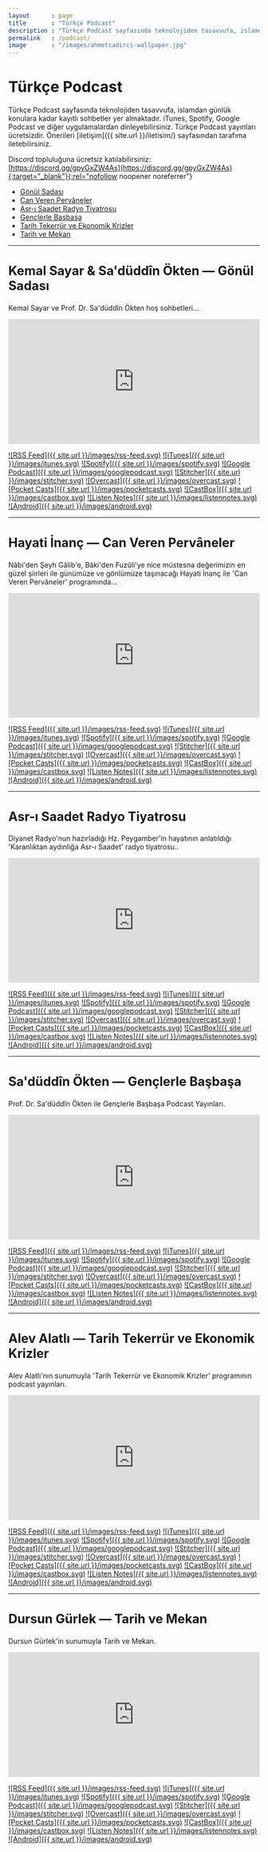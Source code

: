 ```yaml
---
layout   	: page
title    	: "Türkçe Podcast"
description	: "Türkçe Podcast sayfasında teknolojiden tasavvufa, islamdan günlük konulara kadar kayıtlı sohbetler yer almaktadır."
permalink	: /podcast/
image    	: "/images/ahmetcadirci-wallpaper.jpg"
---
```


<h1 style="font-size: 30px">Türkçe Podcast</h1>

Türkçe Podcast sayfasında teknolojiden tasavvufa, islamdan günlük konulara kadar kayıtlı sohbetler yer almaktadır. iTunes, Spotify, Google Podcast ve diğer uygulamalardan dinleyebilirsiniz. Türkçe Podcast yayınları ücretsizdir. Önerileri [iletişim]({{ site.url }}/iletisim/) sayfasından tarafıma iletebilirsiniz. 

Discord topluluğuna ücretsiz katılabilirsiniz: [https://discord.gg/gpyGxZW4As](https://discord.gg/gpyGxZW4As){:target="_blank"}{:rel="nofollow noopener noreferrer"}

* [Gönül Sadası](#gonul-sadasi)
* [Can Veren Pervâneler](#can-veren-pervaneler)
* [Asr-ı Saadet Radyo Tiyatrosu](#asri-saadet-radyo-tiyatrosu)
* [Gençlerle Başbaşa](#genclerle-basbasa)
* [Tarih Tekerrür ve Ekonomik Krizler](#tarih-tekerrur-ve-ekonomik-krizler)
* [Tarih ve Mekan](#tarih-ve-mekan)

---

<h2 style="font-size: 25px" id="gonul-sadasi">Kemal Sayar & Sa'düddîn Ökten — Gönül Sadası</h2>

Kemal Sayar ve Prof. Dr. Sa'düddîn Ökten hoş sohbetleri...

<iframe loading="lazy" allow="encrypted-media" allowtransparency="true" frameborder="0" height="250" src="https://open.spotify.com/embed-podcast/show/1QvUyU8mkAOqMuzhVjrhdD" width="100%"></iframe>

[![RSS Feed]({{ site.url }}/images/rss-feed.svg)](https://ahmetcadirci.com.tr/podcast/gonul-sadasi.xml)
[![iTunes]({{ site.url }}/images/itunes.svg)](https://apple.co/2FLkB7g)
[![Spotify]({{ site.url }}/images/spotify.svg)](https://spoti.fi/2U7SsQL)
[![Google Podcast]({{ site.url }}/images/googlepodcast.svg)](https://bit.ly/2SxmDRQ)
[![Stitcher]({{ site.url }}/images/stitcher.svg)](https://bit.ly/2yrDesJ)
[![Overcast]({{ site.url }}/images/overcast.svg)](https://bit.ly/2Ybkqx5)
[![Pocket Casts]({{ site.url }}/images/pocketcasts.svg)](https://bit.ly/2JWYBZt)
[![CastBox]({{ site.url }}/images/castbox.svg)](https://bit.ly/2YkVhej)
[![Listen Notes]({{ site.url }}/images/listennotes.svg)](https://bit.ly/2Yu4tRY)
[![Android]({{ site.url }}/images/android.svg)](https://www.subscribeonandroid.com/ahmetcadirci.com.tr/podcast/gonul-sadasi.xml)

---

<h2 style="font-size: 25px" id="can-veren-pervaneler">Hayati İnanç — Can Veren Pervâneler</h2>

Nâbi'den Şeyh Gâlib'e, Bâki'den Fuzûli'ye nice müstesna değerimizin en güzel şiirleri ile günümüze ve gönlümüze taşınacağı Hayati İnanç ile 'Can Veren Pervâneler' programında...

<iframe loading="lazy" allow="encrypted-media" allowtransparency="true" frameborder="0" height="250" src="https://open.spotify.com/embed-podcast/show/3Tkx12h6lJr9GyeUdKaKtE" width="100%"></iframe>

[![RSS Feed]({{ site.url }}/images/rss-feed.svg)](https://ahmetcadirci.com.tr/podcast/can-veren-pervaneler.xml)
[![iTunes]({{ site.url }}/images/itunes.svg)](https://apple.co/2CS9nMr)
[![Spotify]({{ site.url }}/images/spotify.svg)](https://spoti.fi/2JT3JzG)
[![Google Podcast]({{ site.url }}/images/googlepodcast.svg)](https://bit.ly/35WMCFc)
[![Stitcher]({{ site.url }}/images/stitcher.svg)](https://bit.ly/32VuclC)
[![Overcast]({{ site.url }}/images/overcast.svg)](https://bit.ly/2SJiKFa)
[![Pocket Casts]({{ site.url }}/images/pocketcasts.svg)](https://bit.ly/2Mi2f1l)
[![CastBox]({{ site.url }}/images/castbox.svg)](https://bit.ly/2LIVKVZ)
[![Listen Notes]({{ site.url }}/images/listennotes.svg)](https://bit.ly/312jkRk)
[![Android]({{ site.url }}/images/android.svg)](https://www.subscribeonandroid.com/ahmetcadirci.com.tr/podcast/can-veren-pervaneler.xml)

---

<h2 style="font-size: 25px" id="asri-saadet-radyo-tiyatrosu">Asr-ı Saadet Radyo Tiyatrosu</h2>

Diyanet Radyo'nun hazırladığı Hz. Peygamber'in hayatının anlatıldığı 'Karanlıktan aydınlığa Asr-ı Saadet' radyo tiyatrosu..

<iframe loading="lazy" allow="encrypted-media" allowtransparency="true" frameborder="0" height="250" src="https://open.spotify.com/embed-podcast/show/63SdFXc07p95KsP9D0Ur3f" width="100%"></iframe>

[![RSS Feed]({{ site.url }}/images/rss-feed.svg)](https://ahmetcadirci.com.tr/podcast/asri-saadet-radyo-tiyatrosu.xml)
[![iTunes]({{ site.url }}/images/itunes.svg)](https://apple.co/3htCcT3)
[![Spotify]({{ site.url }}/images/spotify.svg)](https://spoti.fi/3wjrdAS)
[![Google Podcast]({{ site.url }}/images/googlepodcast.svg)]()
[![Stitcher]({{ site.url }}/images/stitcher.svg)](https://bit.ly/3qKmMOl)
[![Overcast]({{ site.url }}/images/overcast.svg)](https://bit.ly/3hbr4ez)
[![Pocket Casts]({{ site.url }}/images/pocketcasts.svg)]()
[![CastBox]({{ site.url }}/images/castbox.svg)]()
[![Listen Notes]({{ site.url }}/images/listennotes.svg)]()
[![Android]({{ site.url }}/images/android.svg)](https://www.subscribeonandroid.com/ahmetcadirci.com.tr/podcast/asri-saadet-radyo-tiyatrosu.xml)

---

<h2 style="font-size: 25px" id="genclerle-basbasa">Sa'düddîn Ökten — Gençlerle Başbaşa</h2>

Prof. Dr. Sa'düddîn Ökten ile Gençlerle Başbaşa Podcast Yayınları.

<iframe loading="lazy" allow="encrypted-media" allowtransparency="true" frameborder="0" height="250" src="https://open.spotify.com/embed-podcast/show/1h8jqZMNM4U7C78KWbjKVk" width="100%"></iframe>

[![RSS Feed]({{ site.url }}/images/rss-feed.svg)](https://ahmetcadirci.com.tr/podcast/genclerle-basbasa.xml)
[![iTunes]({{ site.url }}/images/itunes.svg)](https://apple.co/2uQ0U8g)
[![Spotify]({{ site.url }}/images/spotify.svg)](https://spoti.fi/2ZuxwBB)
[![Google Podcast]({{ site.url }}/images/googlepodcast.svg)](https://bit.ly/2XlMlcn)
[![Stitcher]({{ site.url }}/images/stitcher.svg)](https://bit.ly/32WNjLW)
[![Overcast]({{ site.url }}/images/overcast.svg)](https://bit.ly/2YoVOfx)
[![Pocket Casts]({{ site.url }}/images/pocketcasts.svg)](https://bit.ly/2Y96TGb)
[![CastBox]({{ site.url }}/images/castbox.svg)](https://bit.ly/30ZlaCc)
[![Listen Notes]({{ site.url }}/images/listennotes.svg)](https://bit.ly/318u3d1)
[![Android]({{ site.url }}/images/android.svg)](https://www.subscribeonandroid.com/ahmetcadirci.com.tr/podcast/genclerle-basbasa.xml)

---

<h2 style="font-size: 25px" id="tarih-tekerrur-ve-ekonomik-krizler">Alev Alatlı — Tarih Tekerrür ve Ekonomik Krizler</h2>

Alev Alatlı'nın sunumuyla 'Tarih Tekerrür ve Ekonomik Krizler' programının podcast yayınları.

<iframe loading="lazy" allow="encrypted-media" allowtransparency="true" frameborder="0" height="250" src="https://open.spotify.com/embed-podcast/show/4xT2cVVBvu7kPmUPmbfc5S" width="100%"></iframe>

[![RSS Feed]({{ site.url }}/images/rss-feed.svg)](https://ahmetcadirci.com.tr/podcast/tarih-tekerrur-ve-ekonomik-krizler.xml)
[![iTunes]({{ site.url }}/images/itunes.svg)](https://apple.co/2Lf6g6g)
[![Spotify]({{ site.url }}/images/spotify.svg)](https://spoti.fi/31OSqgS)
[![Google Podcast]({{ site.url }}/images/googlepodcast.svg)](https://bit.ly/3w2NXVv)
[![Stitcher]({{ site.url }}/images/stitcher.svg)](https://bit.ly/2OhDhlh)
[![Overcast]({{ site.url }}/images/overcast.svg)](https://bit.ly/2JTK4gV)
[![Pocket Casts]({{ site.url }}/images/pocketcasts.svg)](https://bit.ly/2Ze4xT5)
[![CastBox]({{ site.url }}/images/castbox.svg)](https://bit.ly/2SJj4U9)
[![Listen Notes]({{ site.url }}/images/listennotes.svg)](https://bit.ly/2LKDICO)
[![Android]({{ site.url }}/images/android.svg)](https://www.subscribeonandroid.com/ahmetcadirci.com.tr/podcast/tarih-tekerrur-ve-ekonomik-krizler.xml)

---

<h2 style="font-size: 25px" id="tarih-ve-mekan">Dursun Gürlek — Tarih ve Mekan</h2>

Dursun Gürlek'in sunumuyla Tarih ve Mekan.

<iframe loading="lazy" allow="encrypted-media" allowtransparency="true" frameborder="0" height="250" src="https://open.spotify.com/embed-podcast/show/4zCsahlmZY5a7YN92CWk5F" width="100%"></iframe>

[![RSS Feed]({{ site.url }}/images/rss-feed.svg)](https://ahmetcadirci.com.tr/podcast/tarih-ve-mekan.xml)
[![iTunes]({{ site.url }}/images/itunes.svg)](https://apple.co/2IKXb3u)
[![Spotify]({{ site.url }}/images/spotify.svg)](https://spoti.fi/2Ky50vm)
[![Google Podcast]({{ site.url }}/images/googlepodcast.svg)](https://bit.ly/3x2rvxd)
[![Stitcher]({{ site.url }}/images/stitcher.svg)](https://bit.ly/2YackEU)
[![Overcast]({{ site.url }}/images/overcast.svg)](https://bit.ly/2JTIUC5)
[![Pocket Casts]({{ site.url }}/images/pocketcasts.svg)](https://bit.ly/2GA6rpM)
[![CastBox]({{ site.url }}/images/castbox.svg)](https://bit.ly/2YaeK6s)
[![Listen Notes]({{ site.url }}/images/listennotes.svg)](https://bit.ly/32U9C59)
[![Android]({{ site.url }}/images/android.svg)](https://www.subscribeonandroid.com/ahmetcadirci.com.tr/podcast/tarih-ve-mekan.xml)

<style>
.post-content img {
    margin-bottom: 10px;
}
</style>